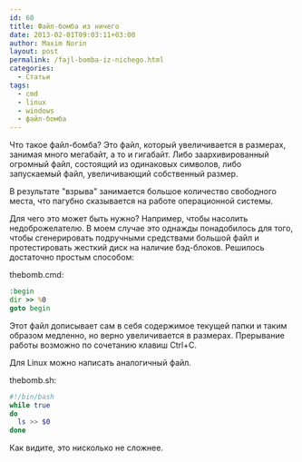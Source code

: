 ```yaml
---
id: 60
title: Файл-бомба из ничего
date: 2013-02-01T09:03:11+03:00
author: Maxim Norin
layout: post
permalink: /fajl-bomba-iz-nichego.html
categories:
  - Статьи
tags:
  - cmd
  - linux
  - windows
  - файл-бомба
---
```


Что такое файл-бомба?
Это файл, который увеличивается в размерах, занимая много мегабайт, а то и гигабайт. Либо заархивированный огромный файл, состоящий из одинаковых символов, либо запускаемый файл, увеличивающий собственный размер.

В результате "взрыва" занимается большое количество свободного места, что пагубно сказывается на работе операционной системы.
<!--more-->

Для чего это может быть нужно? Например, чтобы насолить недоброжелателю.
В моем случае это однажды понадобилось для того, чтобы сгенерировать подручными средствами большой файл и протестировать жесткий диск на наличие бэд-блоков.
Решилось достаточно простым способом:

thebomb.cmd:
```cmd
:begin
dir >> %0
goto begin
```

Этот файл дописывает сам в себя содержимое текущей папки и таким образом медленно, но верно увеличивается в размерах.
Прерывание работы возможно по сочетанию клавиш Ctrl+C.

Для Linux можно написать аналогичный файл.

thebomb.sh:
```bash
#!/bin/bash
while true
do
  ls >> $0
done
```

Как видите, это нисколько не сложнее.
